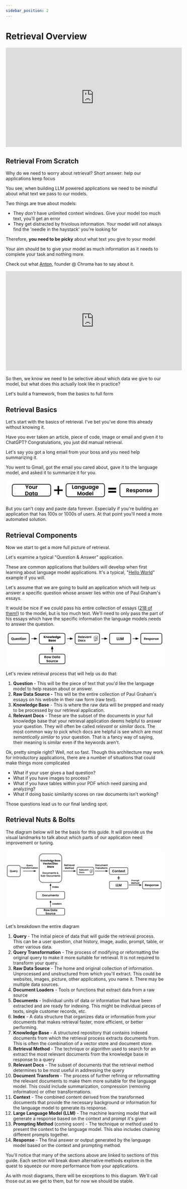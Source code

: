```yaml
---
sidebar_position: 2
---
```


# Retrieval Overview

<iframe width="560" height="315" src="https://www.youtube.com/embed/GAikUT4OHCo?si=VeMSAlEAnne1WiYn" title="YouTube video player" frameborder="0" allow="accelerometer; autoplay; clipboard-write; encrypted-media; gyroscope; picture-in-picture; web-share" allowfullscreen></iframe>

## Retrieval From Scratch

Why do we need to worry about retrieval? Short answer: help our applications keep focus

You see, when building LLM powered applications we need to be mindful about what text we pass to our models.

Two things are true about models:

* They _don't_ have unlimited context windows. Give your model too much text, you'll get an error
* They get distracted by frivolous information. Your model will not always find the 'needle in the haystack' you're looking for

Therefore, **you need to be picky** about what text you give to your model

Your aim should be to give your model as much information as it needs to complete your task and nothing more.

Check out what [Anton](https://www.linkedin.com/in/antontroynikov/), founder @ Chroma has to say about it.

<iframe width="560" height="315" src="https://www.youtube.com/embed/fDmQnB8Ga6g?si=KJaUCgBaLKjOw82h&amp;start=1275" title="YouTube video player" frameborder="0" allow="accelerometer; autoplay; clipboard-write; encrypted-media; gyroscope; picture-in-picture; web-share" allowfullscreen></iframe>

So then, we know we need to be selective about which data we give to our model, but what does this actually look like in practice?

Let's build a framework, from the basics to full form

## Retrieval Basics

Let's start with the basics of retrieval. I've bet you've done this already without knowing it.

Have you ever taken an article, piece of code, image or email and given it to ChatGPT? Congratulations, you just did manual retrieval.

Let's say you got a long email from your boss and you need help summarizing it.

You went to Gmail, got the email you cared about, gave it to the language model, and asked it to summarize it for you.

![Retrieval Basics](img/RetrievalBasics.png)

But you can't copy and paste data forever. Especially if you're building an application that has 100s or 1000s of users. At that point you'll need a more automated solution.

## Retrieval Components

Now we start to get a more full picture of retrieval.

Let's examine a typical "Question & Answer" application.

These are common applications that builders will develop when first learning about language model applications. It's a typical, "[Hello World](https://www.youtube.com/watch?v=h0DHDp1FbmQ)" example if you will.

Let's assume that we are going to build an application which will help us answer a specific question whose answer lies within one of Paul Graham's essays.

It would be nice if we could pass his entire collection of essays ([218 of them!](http://www.paulgraham.com/articles.html)) to the model, but is too much text. We'll need to only pass the part of his essays which have the specific information the language models needs to answer the question.

![Retrieval Basics](img/RetrievalComponents.png)

Let's review retrieval process that will help us do that:

1. **Question** - This will be the piece of text that you'd like the language model to help reason about or answer.
2. **Raw Data Source -** This will be the entire collection of Paul Graham's essays on his website in their raw form (raw text).
3. **Knowledge Base** - This is where the raw data will be prepped and ready to be processed by our retrieval application.
4. **Relevant Docs** - These are the subset of the documents in your full knowledge base that your retrieval application deems helpful to answer your question. They will often be called _relevant_ or _similar_ docs. The most common way to pick which docs are helpful is see which are most _semantically similar_ to your question. That is a fancy way of saying, their meaning is similar even if the keywords aren't.

Ok, pretty simple right? Well, not so fast. Though this architecture may work for introductory applications, there are a number of situations that could make things more complicated

* What if your user gives a bad question?
* What if you have images to process?
* What if you have tables within your PDF which need parsing and analyzing?
* What if doing basic similarity scores on raw documents isn't working?

Those questions lead us to our final landing spot.

## Retrieval Nuts & Bolts

The diagram below will be the basis for this guide. It will provide us the visual landmarks to talk about which parts of our application need improvement or tuning.

![Retrieval Basics](img/RetrievalOverview.png)

Let's breakdown the entire diagram

1. **Query** - The initial piece of data that will guide the retrieval process. This can be a user question, chat history, image, audio, prompt, table, or other various data.
2. **Query Transformation** - The process of modifying or reformatting the original query to make it more suitable for retrieval. It is not required to transform your query.
3. **Raw Data Source** - The home and original collection of information. Unprocessed and unstructured from which you'll extract. This could be websites, images, picture, other applications, you name it. There may be multiple data sources.
4. **Document Loaders** - Tools or functions that extract data from a raw source
5. **Documents** - Individual units of data or information that have been extracted and are ready for indexing. This might be individual pieces of texts, single customer records, etc.
6. **Index** - A data structure that organizes data or information from your documents that makes retrieval faster, more efficient, or better performing.
7. **Knowledge Base** - A structured repository that contains indexed documents from which the retrieval process extracts documents from. This is often the combination of a vector store and document store.
8. **Retrieval Method** - The technique or algorithm used to search for an extract the most relevant documents from the knowledge base in response to a query
9. **Relevant Docs** - The subset of documents that the retrieval method determines to be most useful in addressing the query
10. **Document Transform** - The process of further refining or reformatting the relevant documents to make them more suitable for the language model. This could include summarization, compression (removing information) or other transformations.
11. **Context** - The combined content derived from the transformed documents that provide the necessary background or information for the language model to generate its response.
12. **Large Language Model (LLM)** - The machine learning model that will generate a response based on the context and prompt it's given
13. **Prompting Method** (coming soon) - The technique or method used to present the context to the language model. This also includes chaining different prompts together.
14. **Response** - The final answer or output generated by the language model based on the context and prompting method.

You'll notice that many of the sections above are linked to sections of this guide. Each section will break down alternative methods explore in the quest to squeeze our more performance from your applications.

As with most diagrams, there will be exceptions to this diagram. We'll call those out as we get to them, but for now we should be stable.